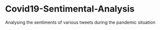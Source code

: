 # Covid19-Sentimental-Analysis
Analysing the sentiments of various tweets during the pandemic situation
